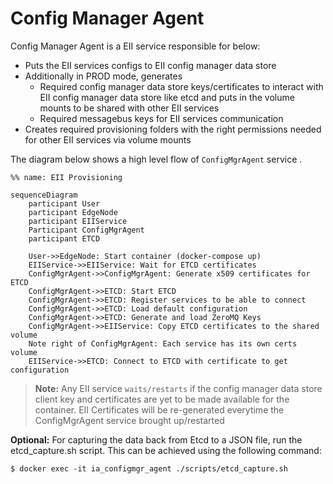 Config Manager Agent
====================


Config Manager Agent is a EII service responsible for below:
- Puts the EII services configs to EII config manager data store
- Additionally in PROD mode, generates
  - Required config manager data store keys/certificates to interact with 
  EII config manager data store like etcd and puts in the volume mounts to be shared with
  other EII services
  - Required messagebus keys for EII services communication
- Creates required provisioning folders with the right permissions needed for other 
  EII services via volume mounts

The diagram below shows a high level flow of `ConfigMgrAgent` service .

```mermaid
%% name: EII Provisioning

sequenceDiagram
    participant User
    participant EdgeNode
    participant EIIService
    Participant ConfigMgrAgent
    participant ETCD

    User->>EdgeNode: Start container (docker-compose up)
    EIIService->>EIIService: Wait for ETCD certificates
    ConfigMgrAgent->>ConfigMgrAgent: Generate x509 certificates for ETCD
    ConfigMgrAgent->>ETCD: Start ETCD
    ConfigMgrAgent->>ETCD: Register services to be able to connect
    ConfigMgrAgent->>ETCD: Load default configuration
    ConfigMgrAgent->>ETCD: Generate and load ZeroMQ Keys
    ConfigMgrAgent->>EIIService: Copy ETCD certificates to the shared volume
    Note right of ConfigMgrAgent: Each service has its own certs volume
    EIIService->>ETCD: Connect to ETCD with certificate to get configuration
```

>**Note:** 
> Any EII service `waits/restarts` if the config manager data store client key
and certificates are yet to be made available for the container.
> EII Certificates will be re-generated everytime the ConfigMgrAgent service brought up/restarted

 **Optional:** For capturing the data back from Etcd to a JSON file, run the etcd_capture.sh script. This can be achieved using the following command:

```
$ docker exec -it ia_configmgr_agent ./scripts/etcd_capture.sh
```
